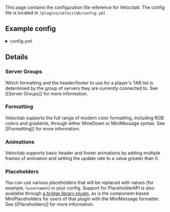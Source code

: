 This page contains the configuration file reference for Velocitab. The config file is located in `/plugins/velocitab/config.yml`

## Example config
<details>
<summary>config.yml</summary>

```yaml
# ┏━━━━━━━━━━━━━━━━━━━━━━━━━━━━━━┓
# ┃       Velocitab Config       ┃
# ┃    Developed by William278   ┃
# ┣━━━━━━━━━━━━━━━━━━━━━━━━━━━━━━┛
# ┗╸ Placeholders: %players_online%, %max_players_online%, %local_players_online%, %current_date%, %current_time%, %username%, %server%, %ping%, %prefix%, %suffix%, %role%
# Header(s) to display above the TAB list for each server group.
# List multiple headers and set update_rate to the number of ticks between frames for basic animations
headers:
  default:
  - '&rainbow&Running Velocitab by William278'
# Footer(s) to display below the TAB list for each server group, same as headers.
footers:
  default:
  - '[There are currently %players_online%/%max_players_online% players online](gray)'
formats:
  default: '&7[%server%] &f%prefix%%username%'
# Which text formatter to use (MINEDOWN, MINIMESSAGE, or LEGACY)
formatting_type: MINEDOWN
# The servers in each group of servers
server_groups:
  default:
  - server
  - server2
# All servers which are not in other groups will be put in the fallback group.
# "false" will exclude them from Velocitab.
fallback_enabled: true
# The formats to use for the fallback group.
fallback_group: default
# Only show other players on a server that is part of the same server group as the player.
only_list_players_in_same_group: true
# Define custom names to be shown in the TAB list for specific server names.
# If no custom display name is provided for a server, its original name will be used.
server_display_names:
  very-long-server-name: VLSN
# Whether to enable the PAPIProxyBridge hook for PAPI support
enable_papi_hook: true
# How long in seconds to cache PAPI placeholders for, in milliseconds. (0 to disable)
papi_cache_time: 30000
# If you are using MINIMESSAGE formatting, enable this to support MiniPlaceholders in formatting.
enable_miniplaceholders_hook: true
# Whether to sort players in the TAB list.
sort_players: true
# Ordered list of elements by which players should be sorted. (ROLE_WEIGHT, ROLE_NAME and SERVER are supported)
sort_players_by:
- ROLE_WEIGHT
- ROLE_NAME
# How often in milliseconds to periodically update the TAB list, including header and footer, for all users.
# If set to 0, TAB will be updated on player join/leave instead. (1s = 1000ms)
update_rate: 0
```

</details>

## Details
### Server Groups
Which formatting and the header/footer to use for a player's TAB list is determined by the group of servers they are currently connected to. See [[Server Groups]] for more information.

### Formatting
Velocitab supports the full range of modern color formatting, including RGB colors and gradients, through either MineDown or MiniMessage syntax. See [[Formatting]] for more information.

### Animations
Velocitab supports basic header and footer animations by adding multiple frames of animation and setting the update rate to a value greater than 0.

### Placeholders
You can use various placeholders that will be replaced with values (for example, `%username%`) in your config. Support for PlaceholderAPI is also available through [a bridge library plugin](https://modrinth.com/plugin/papiproxybridge), as is the component-based MiniPlaceholders for users of that plugin with the MiniMessage formatter. See [[Placeholders]] for more information.